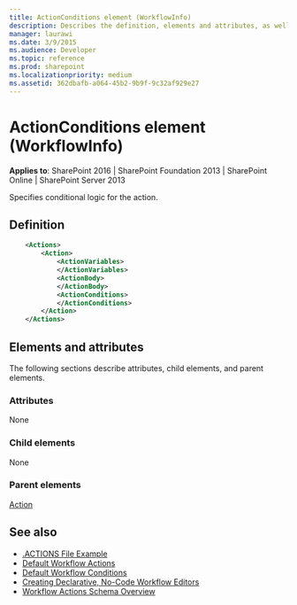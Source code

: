 ```yaml
---
title: ActionConditions element (WorkflowInfo)
description: Describes the definition, elements and attributes, as well as specifies conditional logic for the ActionConditions element (WorkflowInfo).
manager: laurawi
ms.date: 3/9/2015
ms.audience: Developer
ms.topic: reference
ms.prod: sharepoint
ms.localizationpriority: medium
ms.assetid: 362dbafb-a064-45b2-9b9f-9c32af929e27
---
```


# ActionConditions element (WorkflowInfo)

**Applies to**: SharePoint 2016 | SharePoint Foundation 2013 | SharePoint Online | SharePoint Server 2013

Specifies conditional logic for the action.

## Definition

```XML
    <Actions>
        <Action>
            <ActionVariables>
            </ActionVariables>
            <ActionBody>
            </ActionBody>
            <ActionConditions>
            </ActionConditions>
        </Action>
    </Actions>
```

## Elements and attributes

The following sections describe attributes, child elements, and parent elements.

### Attributes

None

### Child elements

None

### Parent elements

[Action](action-element-workflowinfo.md)

## See also

- [.ACTIONS File Example](actions-file-example-workflowinfo.md)
- [Default Workflow Actions](default-workflow-actions-workflowinfo.md)
- [Default Workflow Conditions](default-workflow-conditions-workflowinfo.md)
- [Creating Declarative, No-Code Workflow Editors](https://msdn.microsoft.com/library/60dfda8d-e724-4d7d-9578-aa239c362dcf(Office.15).aspx)
- [Workflow Actions Schema Overview](https://msdn.microsoft.com/library/25da07cb-b228-43f2-9cdf-c8c71c3eabbb(Office.15).aspx)
